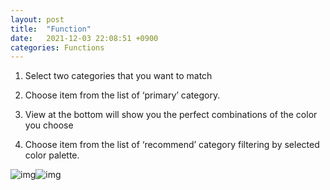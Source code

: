 ```yaml
---
layout: post
title:  "Function"
date:   2021-12-03 22:08:51 +0900
categories: Functions
---
```

1. Select two categories that you want to match 

2. Choose item from the list of ‘primary’ category.

3. View at the bottom will show you the perfect combinations of the color you choose

4. Choose item from the list of ‘recommend’ category filtering by selected color palette.

![img](https://lh5.googleusercontent.com/F4ly5mmZpZscPU1-VPnrLSSODYY-XFW_UwXT7DeWJco8vUNh8Y3Xc7iOFKjZfYMKYze0ICqxEQbrnZtAw1qUeAnzLshztMsp1UGZQB_ykv13pLf_R8G1a2KyNUZTWZwZQ-fdNXjKnRST)![img](https://lh3.googleusercontent.com/2UI2mV4_DcbbqnO3DxNiOEfw8eq0ui34aEnrL_lzWTpeoQolDcy43OMN5Zwegf83sFN-ntWrMicmvfdccnIKqADhL-hX71Q8OMka_BzVu__9wF36DqsVrzg_miJoRcFed6Ampq8MtppU)
